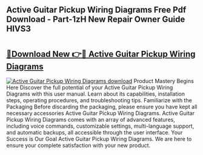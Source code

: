 ## Active Guitar Pickup Wiring Diagrams Free Pdf Download - Part-1zH New Repair Owner Guide HIVS3

# <h2><a href="http://dfn3cn9.blite.top/?on=Active+Guitar+Pickup+Wiring+Diagrams">🔗Download New 👉🔴 Active Guitar Pickup Wiring Diagrams</a></h2>

[![Active Guitar Pickup Wiring Diagrams download](https://i.imgur.com/lujVjoI.png)](http://dfn3cn9.blite.top/?on=Active+Guitar+Pickup+Wiring+Diagrams)
Product Mastery Begins Here Discover the full potential of your Active Guitar Pickup Wiring Diagrams with this user manual. Learn about its capabilities, installation steps, operating procedures, and troubleshooting tips. Familiarize with the Packaging Before discarding the packaging, please ensure you have kept all necessary accessories Active Guitar Pickup Wiring Diagrams. Active Guitar Pickup Wiring Diagrams comes with an array of advanced features, including voice commands, customizable settings, multi-language support, and automatic backups, all accessible through the user interface. Your Success is Our Goal Active Guitar Pickup Wiring Diagrams. We are here to ensure your complete satisfaction with your new product.
